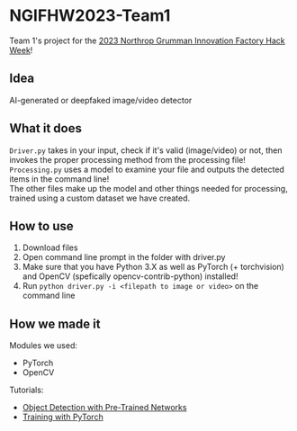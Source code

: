 # NGIFHW2023-Team1
Team 1's project for the [2023 Northrop Grumman Innovation Factory Hack Week](https://www.marksz.org/hackweek/)!

## Idea
AI-generated or deepfaked image/video detector

## What it does
`Driver.py` takes in your input, check if it's valid (image/video) or not, then invokes the proper processing method from the processing file!  
`Processing.py` uses a model to examine your file and outputs the detected items in the command line!  
The other files make up the model and other things needed for processing, trained using a custom dataset we have created.

## How to use
1) Download files
2) Open command line prompt in the folder with driver.py
3) Make sure that you have Python 3.X as well as PyTorch (+ torchvision) and OpenCV (spefically opencv-contrib-python) installed!
3) Run `python driver.py -i <filepath to image or video>` on the command line

## How we made it
Modules we used:
- PyTorch
- OpenCV

Tutorials:
- [Object Detection with Pre-Trained Networks](https://pyimagesearch.com/2021/08/02/pytorch-object-detection-with-pre-trained-networks/)
- [Training with PyTorch](https://pytorch.org/tutorials/beginner/introyt/trainingyt.html)
